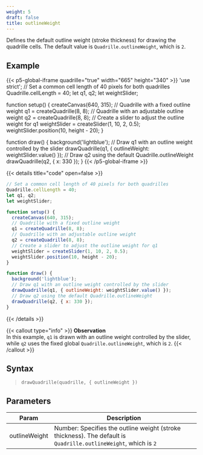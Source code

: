 ```yaml
---
weight: 5  
draft: false  
title: outlineWeight  
---
```


Defines the default outline weight (stroke thickness) for drawing the quadrille cells. The default value is `Quadrille.outlineWeight`, which is `2`.

## Example

{{< p5-global-iframe quadrille="true" width="665" height="340" >}}
'use strict';
// Set a common cell length of 40 pixels for both quadrilles
Quadrille.cellLength = 40;
let q1, q2;
let weightSlider;

function setup() {
  createCanvas(640, 315);
  // Quadrille with a fixed outline weight
  q1 = createQuadrille(8, 8);
  // Quadrille with an adjustable outline weight
  q2 = createQuadrille(8, 8);
  // Create a slider to adjust the outline weight for q1
  weightSlider = createSlider(1, 10, 2, 0.5);
  weightSlider.position(10, height - 20);
}

function draw() {
  background('lightblue');
  // Draw q1 with an outline weight controlled by the slider
  drawQuadrille(q1, { outlineWeight: weightSlider.value() });
  // Draw q2 using the default Quadrille.outlineWeight
  drawQuadrille(q2, { x: 330 });
}
{{< /p5-global-iframe >}}

{{< details title="code" open=false >}}
```js
// Set a common cell length of 40 pixels for both quadrilles
Quadrille.cellLength = 40;
let q1, q2;
let weightSlider;

function setup() {
  createCanvas(640, 315);
  // Quadrille with a fixed outline weight
  q1 = createQuadrille(8, 8);
  // Quadrille with an adjustable outline weight
  q2 = createQuadrille(8, 8);
  // Create a slider to adjust the outline weight for q1
  weightSlider = createSlider(1, 10, 2, 0.5);
  weightSlider.position(10, height - 20);
}

function draw() {
  background('lightblue');
  // Draw q1 with an outline weight controlled by the slider
  drawQuadrille(q1, { outlineWeight: weightSlider.value() });
  // Draw q2 using the default Quadrille.outlineWeight
  drawQuadrille(q2, { x: 330 });
}
```
{{< /details >}}

{{< callout type="info" >}}
**Observation**  
In this example, `q1` is drawn with an outline weight controlled by the slider, while `q2` uses the fixed global `Quadrille.outlineWeight`, which is `2`.
{{< /callout >}}

## Syntax

> `drawQuadrille(quadrille, { outlineWeight })`

## Parameters

| Param         | Description                                                                            |
|---------------|----------------------------------------------------------------------------------------|
| outlineWeight | Number: Specifies the outline weight (stroke thickness). The default is `Quadrille.outlineWeight`, which is `2` |